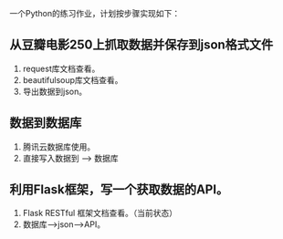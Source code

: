 一个Python的练习作业，计划按步骤实现如下：

## 从豆瓣电影250上抓取数据并保存到json格式文件
   1. request库文档查看。
   2. beautifulsoup库文档查看。
   3. 导出数据到json。
## 数据到数据库
   1. 腾讯云数据库使用。
   2. 直接写入数据到 --> 数据库
## 利用Flask框架，写一个获取数据的API。
   1. Flask RESTful 框架文档查看。（当前状态）
   2. 数据库-->json-->API。
